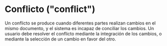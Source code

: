 # Conflicto ("conflict")

Un conflicto se produce cuando diferentes partes realizan cambios en el mismo documento, y el sistema es incapaz de conciliar los cambios. Un usuario debe resolver el conflicto mediante la integración de los cambios, o mediante la selección de un cambio en favor del otro.
